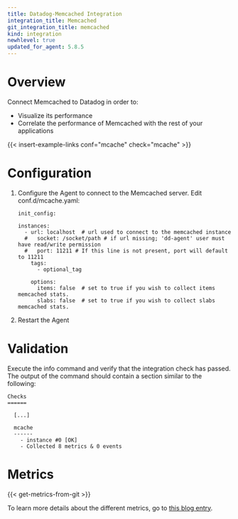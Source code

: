 ```yaml
---
title: Datadog-Memcached Integration
integration_title: Memcached
git_integration_title: memcached
kind: integration
newhlevel: true
updated_for_agent: 5.8.5
---
```

# Overview

Connect Memcached to Datadog in order to:

* Visualize its performance
* Correlate the performance of Memcached with the rest of your applications

{{< insert-example-links conf="mcache" check="mcache" >}}

# Configuration

1.  Configure the Agent to connect to the Memcached server. Edit conf.d/mcache.yaml:

        init_config:

        instances:
          - url: localhost  # url used to connect to the memcached instance
          #   socket: /socket/path # if url missing; 'dd-agent' user must have read/write permission
          #   port: 11211 # If this line is not present, port will default to 11211
            tags:
              - optional_tag

            options:
              items: false  # set to true if you wish to collect items memcached stats.
              slabs: false  # set to true if you wish to collect slabs memcached stats.


1.  Restart the Agent

# Validation

Execute the info command and verify that the integration check has passed. The output of the command should contain a section similar to the following:

    Checks
    ======

      [...]

      mcache
      ------
        - instance #0 [OK]
        - Collected 8 metrics & 0 events

# Metrics

{{< get-metrics-from-git >}}

To learn more details about the different metrics, go to [this blog entry](http://www.pal-blog.de/entwicklung/perl/memcached-statistics-stats-command.html).


